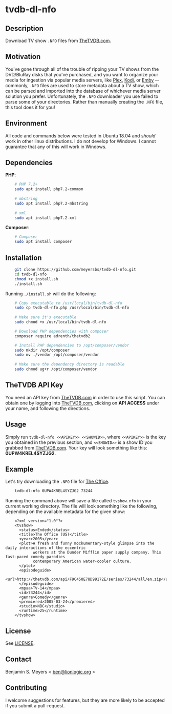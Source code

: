 # tvdb-dl-nfo

## Description

Download TV show `.NFO` files from [TheTVDB.com](https://www.thetvdb.com).

## Motivation

You've gone through all of the trouble of ripping your TV shows from the DVD/BluRay disks that you've purchased, and you want to organize your media for ingestion via popular media servers, like [Plex](https://plex.tv), [Kodi](https://kodi.tv/), or [Emby](https://emby.media/) -- commonly, `.NFO` files are used to store metadata about a TV show, which can be parsed and imported into the database of whichever media server solution you prefer. Unfortunately, the `.NFO` downloader you use failed to parse some of your directories. Rather than manually creating the `.NFO` file, this tool does it for you!

## Environment

All code and commands below were tested in Ubuntu 18.04 and *should* work in other linux distributions. I do not develop for Windows. I cannot guarantee that any of this will work in Windows.

## Dependencies

**PHP**:

``` bash
    # PHP 7.2+
    sudo apt install php7.2-common
    
    # mbstring
    sudo apt install php7.2-mbstring
    
    # xml
    sudo apt install php7.2-xml
```

**Composer**:

``` bash
    # Composer
    sudo apt install composer
```

## Installation

``` bash
    git clone https://github.com/meyersbs/tvdb-dl-nfo.git
    cd tvdb-dl-nfo
    chmod +x install.sh
    ./install.sh
```

Running `./install.sh` will do the following:

``` bash
    # Copy executable to /usr/local/bin/tvdb-dl-nfo
    sudo cp tvdb-dl-nfo.php /usr/local/bin/tvdb-dl-nfo
    
    # Make sure it's executable
    sudo chmod +x /usr/local/bin/tvdb-dl-nfo

    # Download PHP dependencies with composer
    composer require adrenth/thetvdb2

    # Install PHP dependencies to /opt/composer/vendor
    sudo mkdir /opt/composer
    sudo mv ./vendor /opt/composer/vendor
    
    # Make sure the dependency directory is readable
    sudo chmod ug+r /opt/composer/vendor
```

## TheTVDB API Key

You need an API key from [TheTVDB.com](https://www.thetvdb.com) in order to use this script. You can obtain one by logging into [TheTVDB.com](https://www.thetvdb.com), clicking on **API ACCESS** under your name, and following the directions.

## Usage

Simply run `tvdb-dl-nfo <<APIKEY>> <<SHOWID>>`, where `<<APIKEY>>` is the key you obtained in the previous section, and `<<SHOWID>>` is a show ID you grabbed from [TheTVDB.com](https://www.thetvdb.com). Your key will look something like this: **0UPW4KREL4SYZJG2**.

## Example

Let's try downloading the `.NFO` file for [The Office](https://www.thetvdb.com/series/the-office-us).

``` bash
    tvdb-dl-nfo 0UPW4KREL4SYZJG2 73244
```

Running the command above will save a file called `tvshow.nfo` in your current working directory. The file will look something like the following, depending on the available metadata for the given show:

```
    <?xml version="1.0"?>
    <tvshow>
      <status>Ended</status>
      <title>The Office (US)</title>
      <year>2005</year>
      <plot>A fresh and funny mockumentary-style glimpse into the daily interactions of the eccentric
            workers at the Dunder Mifflin paper supply company. This fast-paced comedy parodies
            contemporary American water-cooler culture.
      </plot>
      <episodeguide>
        <url>http://thetvdb.com/api/F9C450E78D99172E/series/73244/all/en.zip</url>
      </episodeguide>
      <mpaa>TV-14</mpaa>
      <id>73244</id>
      <genre>Comedy</genre>
      <premiered>2005-03-24</premiered>
      <studio>NBC</studio>
      <runtime>25</runtime>
    </tvshow>
```

## License

See [LICENSE](LICENSE).

## Contact

Benjamin S. Meyers < ben@lionlogic.org >

## Contributing

I welcome suggestions for features, but they are more likely to be accepted if you submit a pull-request.
